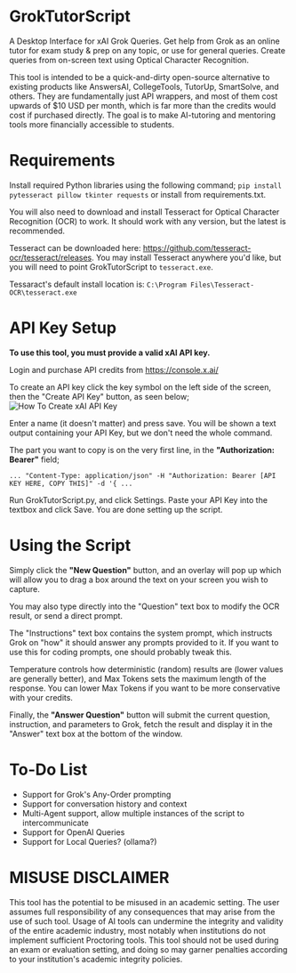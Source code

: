 # GrokTutorScript
A Desktop Interface for xAI Grok Queries. Get help from Grok as an online tutor for exam study &amp; prep on any topic, or use for general queries. Create queries from on-screen text using Optical Character Recognition.

This tool is intended to be a quick-and-dirty open-source alternative to existing products like AnswersAI, CollegeTools, TutorUp, SmartSolve, and others. They are fundamentally just API wrappers, and most of them cost upwards of $10 USD per month, which is far more than the credits would cost if purchased directly. The goal is to make AI-tutoring and mentoring tools more financially accessible to students.

# Requirements
Install required Python libraries using the following command;
```pip install pytesseract pillow tkinter requests```
or install from requirements.txt.

You will also need to download and install Tesseract for Optical Character Recognition (OCR) to work. It should work with any version, but the latest is recommended.

Tesseract can be downloaded here: https://github.com/tesseract-ocr/tesseract/releases. You may install Tesseract anywhere you'd like, but you will need to point GrokTutorScript to ```tesseract.exe```.

Tessaract's default install location is: ```C:\Program Files\Tesseract-OCR\tesseract.exe```

# API Key Setup
**To use this tool, you must provide a valid xAI API key.**

Login and purchase API credits from https://console.x.ai/

To create an API key click the key symbol on the left side of the screen, then the "Create API Key" button, as seen below;
![How To Create xAI API Key](./images/xAI-Create-Key.PNG "How To Create xAI API Key")

Enter a name (it doesn't matter) and press save. You will be shown a text output containing your API Key, but we don't need the whole command.

The part you want to copy is on the very first line, in the **"Authorization: Bearer"** field;
```
... "Content-Type: application/json" -H "Authorization: Bearer [API KEY HERE, COPY THIS]" -d '{ ...
```

Run GrokTutorScript.py, and click Settings. Paste your API Key into the textbox and click Save. You are done setting up the script.

# Using the Script
Simply click the **"New Question"** button, and an overlay will pop up which will allow you to drag a box around the text on your screen you wish to capture.

You may also type directly into the "Question" text box to modify the OCR result, or send a direct prompt.

The "Instructions" text box contains the system prompt, which instructs Grok on "how" it should answer any prompts provided to it. If you want to use this for coding prompts, one should probably tweak this.

Temperature controls how deterministic (random) results are (lower values are generally better), and Max Tokens sets the maximum length of the response. You can lower Max Tokens if you want to be more conservative with your credits.

Finally, the **"Answer Question"** button will submit the current question, instruction, and parameters to Grok, fetch the result and display it in the "Answer" text box at the bottom of the window.

# To-Do List
- Support for Grok's Any-Order prompting
- Support for conversation history and context
- Multi-Agent support, allow multiple instances of the script to intercommunicate
- Support for OpenAI Queries
- Support for Local Queries? (ollama?)

# MISUSE DISCLAIMER
This tool has the potential to be misused in an academic setting. The user assumes full responsibility of any consequences that may arise from the use of such tool. Usage of AI tools can undermine the integrity and validity of the entire academic industry, most notably when institutions do not implement sufficient Proctoring tools. This tool should not be used during an exam or evaluation setting, and doing so may garner penalties according to your institution's academic integrity policies.
